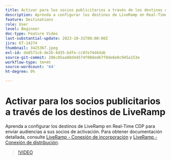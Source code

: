 ```yaml
---
title: Activar para los socios publicitarios a través de los destinos de LiveRamp
description: Aprenda a configurar los destinos de LiveRamp en Real-Time CDP para enviar audiencias a sus socios de activación.
feature: Destinations
role: User
level: Beginner
doc-type: Feature Video
last-substantial-update: 2023-10-31T00:00:00Z
jira: KT-14274
thumbnail: 3425367.jpeg
exl-id: de8571c6-de26-4d35-bdfe-cc8fe74d4dab
source-git-commit: 286c85aa88d44574f00ded67f0de8e0c945a153e
workflow-type: tm+mt
source-wordcount: '64'
ht-degree: 0%

---
```


# Activar para los socios publicitarios a través de los destinos de LiveRamp

Aprenda a configurar los destinos de LiveRamp en Real-Time CDP para enviar audiencias a sus socios de activación. Para obtener documentación detallada, consulte [LiveRamp - Conexión de incorporación](https://experienceleague.adobe.com/docs/experience-platform/destinations/catalog/advertising/liveramp-onboarding.html?lang=es) y [LiveRamp - Conexión de distribución](https://experienceleague.adobe.com/docs/experience-platform/destinations/catalog/advertising/liveramp-distribution.html?lang=es).

>[!VIDEO](https://video.tv.adobe.com/v/3425367/?learn=on&enablevpops)
